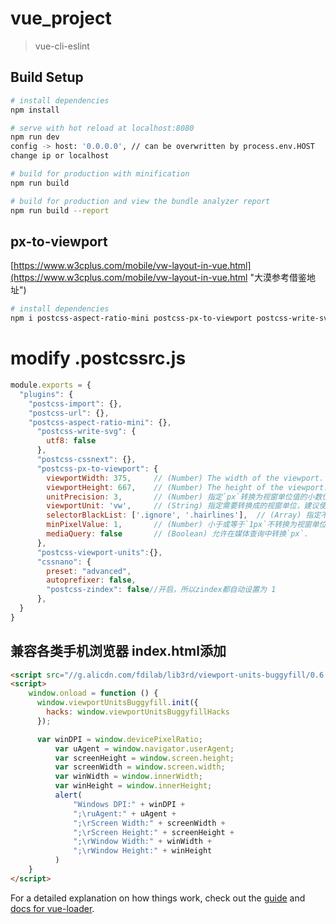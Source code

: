 # vue_project

> vue-cli-eslint

## Build Setup

``` bash
# install dependencies
npm install

# serve with hot reload at localhost:8080
npm run dev
config -> host: '0.0.0.0', // can be overwritten by process.env.HOST
change ip or localhost

# build for production with minification
npm run build

# build for production and view the bundle analyzer report
npm run build --report
```

## px-to-viewport
[https://www.w3cplus.com/mobile/vw-layout-in-vue.html](https://www.w3cplus.com/mobile/vw-layout-in-vue.html "大漠参考借鉴地址")

``` bash
# install dependencies
npm i postcss-aspect-ratio-mini postcss-px-to-viewport postcss-write-svg postcss-cssnext postcss-viewport-units cssnano --S

```
# modify .postcssrc.js
``` js
module.exports = {
  "plugins": {
    "postcss-import": {},
    "postcss-url": {},
    "postcss-aspect-ratio-mini": {}, 
      "postcss-write-svg": {
        utf8: false
      },
      "postcss-cssnext": {},
      "postcss-px-to-viewport": {
        viewportWidth: 375,     // (Number) The width of the viewport.  750 or 375 根据设计稿尺寸设定px，为计算vw根据
        viewportHeight: 667,    // (Number) The height of the viewport.也可以不配置
        unitPrecision: 3,       // (Number) 指定`px`转换为视窗单位值的小数位数（很多时候无法整除）
        viewportUnit: 'vw',     // (String) 指定需要转换成的视窗单位，建议使用vw.
        selectorBlackList: ['.ignore', '.hairlines'],  // (Array) 指定不转换为视窗单位的类，可以自定义，可以无限添加,建议定义一至两个通用的类名
        minPixelValue: 1,       // (Number) 小于或等于`1px`不转换为视窗单位，你也可以设置为你想要的值著.
        mediaQuery: false       // (Boolean) 允许在媒体查询中转换`px`.
      }, 
      "postcss-viewport-units":{},
      "cssnano": {
        preset: "advanced",
        autoprefixer: false,
        "postcss-zindex": false//开启，所以zindex都自动设置为 1
      },
  }
}
```

## 兼容各类手机浏览器 index.html添加
``` html
<script src="//g.alicdn.com/fdilab/lib3rd/viewport-units-buggyfill/0.6.2/??viewport-units-buggyfill.hacks.min.js,viewport-units-buggyfill.min.js"></script>
<script>
    window.onload = function () {
      window.viewportUnitsBuggyfill.init({
        hacks: window.viewportUnitsBuggyfillHacks
      });

      var winDPI = window.devicePixelRatio;
          var uAgent = window.navigator.userAgent;
          var screenHeight = window.screen.height;
          var screenWidth = window.screen.width;
          var winWidth = window.innerWidth;
          var winHeight = window.innerHeight;
          alert(
              "Windows DPI:" + winDPI +
              ";\ruAgent:" + uAgent +
              ";\rScreen Width:" + screenWidth +
              ";\rScreen Height:" + screenHeight +
              ";\rWindow Width:" + winWidth +
              ";\rWindow Height:" + winHeight
          )
    }
</script>
```


For a detailed explanation on how things work, check out the [guide](http://vuejs-templates.github.io/webpack/) and [docs for vue-loader](http://vuejs.github.io/vue-loader).
